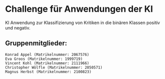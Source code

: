 # Challenge für Anwendungen der KI

 KI Anwendung zur Klassifizierung von Kritiken in die binären Klassen positiv und negativ. 

## Gruppenmitglieder:
    Konrad Appel (Matrikelnummer: 2067576)
    Eva Groos (Matrikelnummer: 1999719)
    Vincent Kohl (Matrikelnummer: 2111966)
    Christopher Wölfle (Matrikelnummer: 2050571)
    Magnus Herbst (Matrikelnummer: 2100823)
